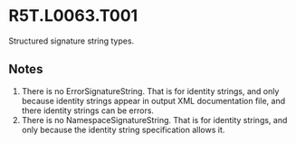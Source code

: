 # R5T.L0063.T001
Structured signature string types.


## Notes

1. There is no ErrorSignatureString. That is for identity strings, and only because identity strings appear in output XML documentation file, and there identity strings can be errors.
2. There is no NamespaceSignatureString. That is for identity strings, and only because the identity string specification allows it.